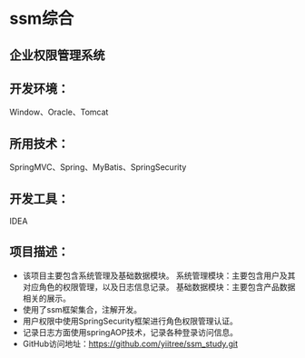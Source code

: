 # ssm综合
## 企业权限管理系统  
## 开发环境：
Window、Oracle、Tomcat
## 所用技术：
SpringMVC、Spring、MyBatis、SpringSecurity
## 开发工具：
IDEA
## 项目描述：
- 该项目主要包含系统管理及基础数据模块。
系统管理模块：主要包含用户及其对应角色的权限管理，以及日志信息记录。
基础数据模块：主要包含产品数据相关的展示。
- 使用了ssm框架集合，注解开发。
- 用户权限中使用SpringSecurity框架进行角色权限管理认证。
- 记录日志方面使用springAOP技术，记录各种登录访问信息。
- GitHub访问地址：https://github.com/yiitree/ssm_study.git
